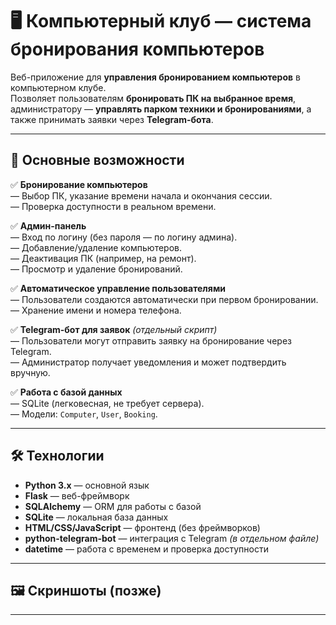 # 🖥️ Компьютерный клуб — система бронирования компьютеров

Веб-приложение для **управления бронированием компьютеров** в компьютерном клубе.  
Позволяет пользователям **бронировать ПК на выбранное время**, администратору — **управлять парком техники и бронированиями**, а также принимать заявки через **Telegram-бота**.

---

## 🌟 Основные возможности

✅ **Бронирование компьютеров**  
— Выбор ПК, указание времени начала и окончания сессии.  
— Проверка доступности в реальном времени.

✅ **Админ-панель**  
— Вход по логину (без пароля — по логину админа).  
— Добавление/удаление компьютеров.  
— Деактивация ПК (например, на ремонт).  
— Просмотр и удаление бронирований.

✅ **Автоматическое управление пользователями**  
— Пользователи создаются автоматически при первом бронировании.  
— Хранение имени и номера телефона.

✅ **Telegram-бот для заявок** *(отдельный скрипт)*  
— Пользователи могут отправить заявку на бронирование через Telegram.  
— Администратор получает уведомления и может подтвердить вручную.

✅ **Работа с базой данных**  
— SQLite (легковесная, не требует сервера).  
— Модели: `Computer`, `User`, `Booking`.

---

## 🛠️ Технологии

- **Python 3.x** — основной язык
- **Flask** — веб-фреймворк
- **SQLAlchemy** — ORM для работы с базой
- **SQLite** — локальная база данных
- **HTML/CSS/JavaScript** — фронтенд (без фреймворков)
- **python-telegram-bot** — интеграция с Telegram *(в отдельном файле)*
- **datetime** — работа с временем и проверка доступности

---

## 🖼️ Скриншоты (позже)


---

